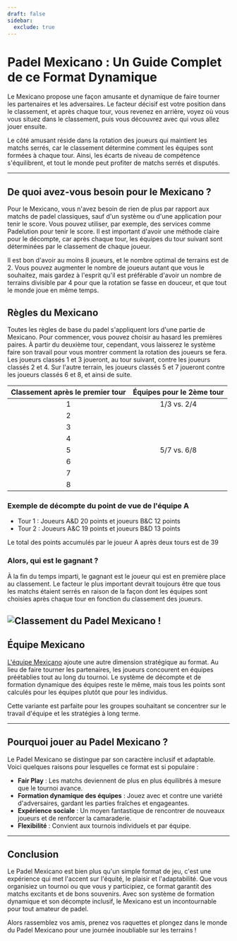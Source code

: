 ```yaml
---
draft: false
sidebar:
  exclude: true
---
```


# Padel Mexicano : Un Guide Complet de ce Format Dynamique

Le Mexicano propose une façon amusante et dynamique de faire tourner les partenaires et les adversaires. Le facteur décisif est votre position dans le classement, et après chaque tour, vous revenez en arrière, voyez où vous vous situez dans le classement, puis vous découvrez avec qui vous allez jouer ensuite.

Le côté amusant réside dans la rotation des joueurs qui maintient les matchs serrés, car le classement détermine comment les équipes sont formées à chaque tour. Ainsi, les écarts de niveau de compétence s'équilibrent, et tout le monde peut profiter de matchs serrés et disputés.

---

## De quoi avez-vous besoin pour le Mexicano ?

Pour le Mexicano, vous n'avez besoin de rien de plus par rapport aux matchs de padel classiques, sauf d'un système ou d'une application pour tenir le score. Vous pouvez utiliser, par exemple, des services comme Padelution pour tenir le score. Il est important d'avoir une méthode claire pour le décompte, car après chaque tour, les équipes du tour suivant sont déterminées par le classement de chaque joueur.

Il est bon d'avoir au moins 8 joueurs, et le nombre optimal de terrains est de 2. Vous pouvez augmenter le nombre de joueurs autant que vous le souhaitez, mais gardez à l'esprit qu'il est préférable d'avoir un nombre de terrains divisible par 4 pour que la rotation se fasse en douceur, et que tout le monde joue en même temps.

## Règles du Mexicano
Toutes les règles de base du padel s'appliquent lors d'une partie de Mexicano. Pour commencer, vous pouvez choisir au hasard les premières paires. À partir du deuxième tour, cependant, vous laisserez le système faire son travail pour vous montrer comment la rotation des joueurs se fera. Les joueurs classés 1 et 3 joueront, au tour suivant, contre les joueurs classés 2 et 4. Sur l'autre terrain, les joueurs classés 5 et 7 joueront contre les joueurs classés 6 et 8, et ainsi de suite.

| Classement après le premier tour | Équipes pour le 2ème tour |
|:-------------------------------:|:-------------------------:|
|                1                |       1/3 vs. 2/4         |
|                2                |                           |
|                3                |                           |
|                4                |                           |
|                5                |       5/7 vs. 6/8         |
|                6                |                           |
|                7                |                           |
|                8                |                           |


### Exemple de décompte du point de vue de l'équipe A
- Tour 1 : Joueurs A&D 20 points et joueurs B&C 12 points
- Tour 2 : Joueurs A&C 19 points et joueurs B&D 13 points

Le total des points accumulés par le joueur A après deux tours est de 39


### Alors, qui est le gagnant ?
À la fin du temps imparti, le gagnant est le joueur qui est en première place au classement. Le facteur le plus important devrait toujours être que tous les matchs étaient serrés en raison de la façon dont les équipes sont choisies après chaque tour en fonction du classement des joueurs.

![Classement du Padel Mexicano !](/fr/images/padel-mexicano.png "Classement du Padel Mexicano")
---

## Équipe Mexicano

[L'équipe Mexicano](/fr/team-mexicano) ajoute une autre dimension stratégique au format. Au lieu de faire tourner les partenaires, les joueurs concourent en équipes préétablies tout au long du tournoi. Le système de décompte et de formation dynamique des équipes reste le même, mais tous les points sont calculés pour les équipes plutôt que pour les individus.

Cette variante est parfaite pour les groupes souhaitant se concentrer sur le travail d'équipe et les stratégies à long terme.

---

## Pourquoi jouer au Padel Mexicano ?

Le Padel Mexicano se distingue par son caractère inclusif et adaptable. Voici quelques raisons pour lesquelles ce format est si populaire :
- **Fair Play** : Les matchs deviennent de plus en plus équilibrés à mesure que le tournoi avance.
- **Formation dynamique des équipes** : Jouez avec et contre une variété d'adversaires, gardant les parties fraîches et engageantes.
- **Expérience sociale** : Un moyen fantastique de rencontrer de nouveaux joueurs et de renforcer la camaraderie.
- **Flexibilité** : Convient aux tournois individuels et par équipe.

---

## Conclusion

Le Padel Mexicano est bien plus qu'un simple format de jeu, c'est une expérience qui met l'accent sur l'équité, le plaisir et l'adaptabilité. Que vous organisiez un tournoi ou que vous y participiez, ce format garantit des matchs excitants et de bons souvenirs. Avec son système de formation dynamique et son décompte inclusif, le Mexicano est un incontournable pour tout amateur de padel.

Alors rassemblez vos amis, prenez vos raquettes et plongez dans le monde du Padel Mexicano pour une journée inoubliable sur les terrains !